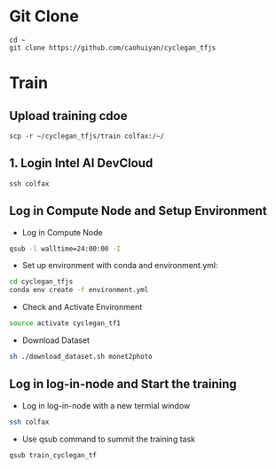 # Git Clone
```
cd ~
git clone https://github.com/caohuiyan/cyclegan_tfjs
```

# Train

## Upload training cdoe
```
scp -r ~/cyclegan_tfjs/train colfax:/~/
```

## 1. Login Intel AI DevCloud
```
ssh colfax
```

## Log in Compute Node and Setup Environment
- Log in Compute Node
```bash
qsub -l walltime=24:00:00 -I
```
- Set up environment with conda and environment.yml:
```bash
cd cyclegan_tfjs
conda env create -f environment.yml
```
- Check and Activate Environment
```bash
source activate cyclegan_tf1
```
- Download Dataset
```bash
sh ./download_dataset.sh monet2photo
```
## Log in log-in-node and Start the training
- Log in log-in-node with a new termial window
```bash
ssh colfax
```
- Use qsub command to summit the training task
```bash
qsub train_cyclegan_tf
```
